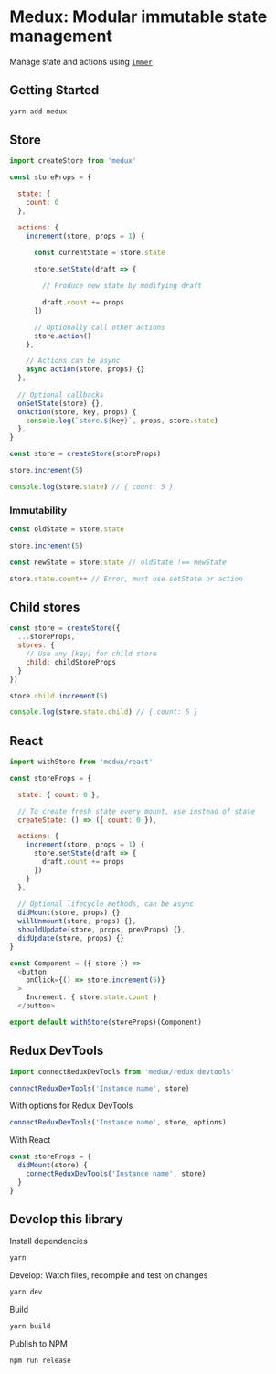 # Medux: Modular immutable state management

Manage state and actions using [`immer`](https://github.com/immerjs/immer)

## Getting Started

```sh
yarn add medux
```

## Store

```js
import createStore from 'medux'

const storeProps = {

  state: {
    count: 0
  },  

  actions: {
    increment(store, props = 1) {
      
      const currentState = store.state

      store.setState(draft => {

        // Produce new state by modifying draft

        draft.count += props
      })

      // Optionally call other actions
      store.action()
    },

    // Actions can be async
    async action(store, props) {}
  },
  
  // Optional callbacks
  onSetState(store) {},
  onAction(store, key, props) {
    console.log(`store.${key}`, props, store.state)
  },
}

const store = createStore(storeProps)

store.increment(5)

console.log(store.state) // { count: 5 }
```

### Immutability

```js
const oldState = store.state

store.increment(5)

const newState = store.state // oldState !== newState

store.state.count++ // Error, must use setState or action
```

## Child stores

```js
const store = createStore({
  ...storeProps,
  stores: {
    // Use any [key] for child store
    child: childStoreProps
  }
})

store.child.increment(5)

console.log(store.state.child) // { count: 5 }
```

## React

```js
import withStore from 'medux/react'

const storeProps = {

  state: { count: 0 },

  // To create fresh state every mount, use instead of state
  createState: () => ({ count: 0 }),

  actions: {
    increment(store, props = 1) {
      store.setState(draft => {
        draft.count += props
      })
    }
  },
  
  // Optional lifecycle methods, can be async
  didMount(store, props) {},
  willUnmount(store, props) {},
  shouldUpdate(store, props, prevProps) {},
  didUpdate(store, props) {}
}

const Component = ({ store }) =>
  <button
    onClick={() => store.increment(5)}
  >
    Increment: { store.state.count }
  </button>

export default withStore(storeProps)(Component)
```

## Redux DevTools

```js
import connectReduxDevTools from 'medux/redux-devtools'

connectReduxDevTools('Instance name', store)
```

With options for Redux DevTools

```js
connectReduxDevTools('Instance name', store, options)
```

With React

```js
const storeProps = {
  didMount(store) {
    connectReduxDevTools('Instance name', store)
  }
}
```

## Develop this library

Install dependencies

```sh
yarn
```

Develop: Watch files, recompile and test on changes

```sh
yarn dev
```

Build

```sh
yarn build
```

Publish to NPM


```sh
npm run release
```
